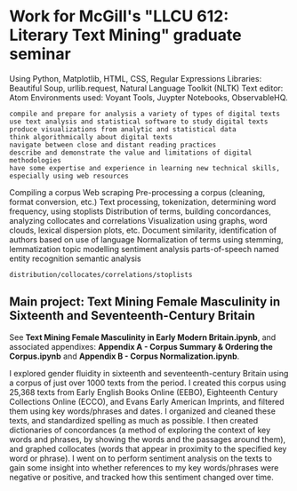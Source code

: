 # Work for McGill's "LLCU 612: Literary Text Mining" graduate seminar
Using Python, Matplotlib, HTML, CSS, Regular Expressions
Libraries: Beautiful Soup, urllib.request, Natural Language Toolkit (NLTK) 
Text editor: Atom
Environments used: Voyant Tools, Juypter Notebooks, ObservableHQ.

    compile and prepare for analysis a variety of types of digital texts
    use text analysis and statistical software to study digital texts
    produce visualizations from analytic and statistical data
    think algorithmically about digital texts
    navigate between close and distant reading practices
    describe and demonstrate the value and limitations of digital methodologies
    have some expertise and experience in learning new technical skills, especially using web resources

Compiling a corpus
Web scraping
Pre-processing a corpus (cleaning, format conversion, etc.) 
    Text processing, tokenization, determining word frequency, using stoplists
    Distribution of terms, building concordances, analyzing collocates and correlations
    Visualization using graphs, word clouds, lexical dispersion plots,  etc.
    Document similarity, identification of authors based on use of language
    Normalization of terms using stemming, lemmatization 
    topic modelling
    sentiment analysis
    parts-of-speech
    named entity recognition
    semantic analysis
    
    distribution/collocates/correlations/stoplists

## Main project: Text Mining Female Masculinity in Sixteenth and Seventeenth-Century Britain
See **Text Mining Female Masculinity in Early Modern Britain.ipynb**, and associated appendixes: **Appendix A - Corpus Summary & Ordering the Corpus.ipynb** and **Appendix B - Corpus Normalization.ipynb**. 

I explored gender fluidity in sixteenth and seventeenth-century Britain using a corpus of just over 1000 texts from the period. I created this corpus using 25,368 texts from Early English Books Online (EEBO), Eighteenth Century Collections Online (ECCO), and Evans Early American Imprints, and filtered them using key words/phrases and dates. I organized and cleaned these texts, and standardized spelling as much as possible. I then created dictionaries of concordances (a method of exploring the context of key words and phrases, by showing the words and the passages around them), and graphed collocates (words that appear in proximity to the specified key word or phrase). I went on to perform sentiment analysis on the texts to gain some insight into whether references to my key words/phrases were negative or positive, and tracked how this sentiment changed over time.
